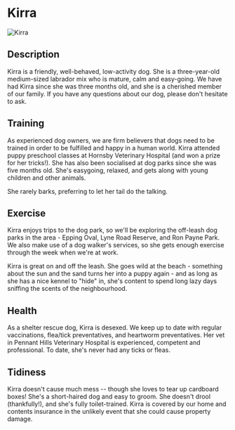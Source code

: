 
# Kirra

![Kirra](https://github.com/corence/dogs/blob/master/kirra2.jpg)

## Description
Kirra is a friendly, well-behaved, low-activity dog. She is a three-year-old medium-sized labrador mix who is mature, calm and easy-going. We have had Kirra since she was three months old, and she is a cherished member of our family. If you have any questions about our dog, please don't hesitate to ask.

## Training
As experienced dog owners, we are firm believers that dogs need to be trained in order to be fulfilled and happy in a human world.
Kirra attended puppy preschool classes at Hornsby Veterinary Hospital (and won a prize for her tricks!).
She has also been socialised at dog parks since she was five months old.
She's easygoing, relaxed, and gets along with young children and other animals.

She rarely barks, preferring to let her tail do the talking.

## Exercise
Kirra enjoys trips to the dog park, so we'll be exploring the off-leash dog parks in the area - Epping Oval, Lyne Road Reserve, and Ron Payne Park.
We also make use of a dog walker's services, so she gets enough exercise through the week when we're at work.

Kirra is great on and off the leash. She goes wild at the beach - something about the sun and the sand turns her into a puppy again - and as long as she has a nice kennel to "hide" in, she's content to spend long lazy days sniffing the scents of the neighbourhood.

## Health
As a shelter rescue dog, Kirra is desexed. We keep up to date with regular vaccinations, flea/tick preventatives, and heartworm preventatives.
Her vet in Pennant Hills Veterinary Hospital is experienced, competent and professional.
To date, she's never had any ticks or fleas.

## Tidiness
Kirra doesn't cause much mess -- though she loves to tear up cardboard boxes!
She's a short-haired dog and easy to groom. She doesn't drool (thankfully!), and she's fully toilet-trained.
Kirra is covered by our home and contents insurance in the unlikely event that she could cause property damage.
